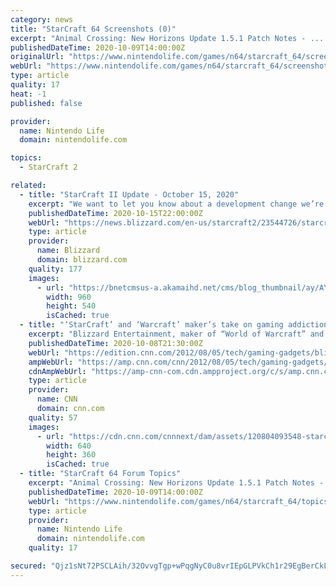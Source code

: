 ```yaml
---
category: news
title: "StarCraft 64 Screenshots (0)"
excerpt: "Animal Crossing: New Horizons Update 1.5.1 Patch Notes - ... 12 hours ago Does Nintendo Have A Handheld Future Beyond The Switch? Y... 30 mins ago Random: Animal Crossing's Stalk Market Is Turning ..."
publishedDateTime: 2020-10-09T14:00:00Z
originalUrl: "https://www.nintendolife.com/games/n64/starcraft_64/screenshots"
webUrl: "https://www.nintendolife.com/games/n64/starcraft_64/screenshots"
type: article
quality: 17
heat: -1
published: false

provider:
  name: Nintendo Life
  domain: nintendolife.com

topics:
  - StarCraft 2

related:
  - title: "StarCraft II Update - October 15, 2020"
    excerpt: "We want to let you know about a development change we’re making for StarCraft II."
    publishedDateTime: 2020-10-15T22:00:00Z
    webUrl: "https://news.blizzard.com/en-us/starcraft2/23544726/starcraft-ii-update-october-15-2020"
    type: article
    provider:
      name: Blizzard
      domain: blizzard.com
    quality: 177
    images:
      - url: "https://bnetcmsus-a.akamaihd.net/cms/blog_thumbnail/ay/AYJ0P9WLD7IP1602720127239.jpg"
        width: 960
        height: 540
        isCached: true
  - title: "‘StarCraft’ and ‘Warcraft’ maker’s take on gaming addiction"
    excerpt: "Blizzard Entertainment, maker of “World of Warcraft” and “StarCraft II,” has been blamed by some for creating games that are so addictive people can’t turn away. On a recent trip to ..."
    publishedDateTime: 2020-10-08T21:30:00Z
    webUrl: "https://edition.cnn.com/2012/08/05/tech/gaming-gadgets/blizzard-gaming-addiction-statement/index.html"
    ampWebUrl: "https://amp.cnn.com/cnn/2012/08/05/tech/gaming-gadgets/blizzard-gaming-addiction-statement/index.html"
    cdnAmpWebUrl: "https://amp-cnn-com.cdn.ampproject.org/c/s/amp.cnn.com/cnn/2012/08/05/tech/gaming-gadgets/blizzard-gaming-addiction-statement/index.html"
    type: article
    provider:
      name: CNN
      domain: cnn.com
    quality: 57
    images:
      - url: "https://cdn.cnn.com/cnnnext/dam/assets/120804093548-starcraft-ii-world-cyber-games-marineking-story-top.jpg"
        width: 640
        height: 360
        isCached: true
  - title: "StarCraft 64 Forum Topics"
    excerpt: "Animal Crossing: New Horizons Update 1.5.1 Patch Notes - ... 12 hours ago Does Nintendo Have A Handheld Future Beyond The Switch? Y... 35 mins ago Random: Animal Crossing's Stalk Market Is Turning ..."
    publishedDateTime: 2020-10-09T14:00:00Z
    webUrl: "https://www.nintendolife.com/games/n64/starcraft_64/topics"
    type: article
    provider:
      name: Nintendo Life
      domain: nintendolife.com
    quality: 17

secured: "Qjz1sNt72PSCLAih/32OvvgTgp+wPqgNyC0u8vrIEpGLPVkCh1r29EgBerCkLYJ2iE/wWzKG2d5hNfUYpqVg/DUSr1EPQOf+tP/mN2CgC7+xXDAqPs6GaNkcCUatzXHSqnrEOJi3T5niq6K05h1FF8aEvUvJk4EWgJkLN/7E0PQu4gFMhzhoDTYqAmPCrFrMvnMORhI9DFpVHcJ9CnqvxZDxnw1XlDpKMCVCreDNui6gJBDiJFREphNkR5otwdyAGwKs+AWhbae5joNRatUIkQMJjseOSNwkBmyO8dLFdBYpst+RckDRBWplHb6TSF+fYKvDiG2Ds4rny7GoJB22CbNZVYg3v+GyTXUC+uDcaKE=;mu0v4EuA+yMowyNUQCHMzg=="
---
```


